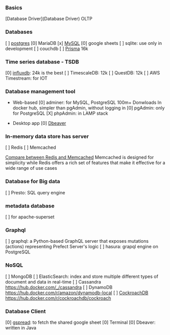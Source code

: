 ### Basics

[Database Driver](Database Driver)
OLTP

### Databases

[ ] [postgres](sql/postgres)
[0] MariaDB
[x] [MySQL](MySQL)
[0] google sheets
[ ] sqlite: use only in development
[ ] couchdb
[ ] [Prisma](https://github.com/prisma/prisma) 16k

### Time series database - TSDB

[0] [influxdb](TSDB/influxdb):  24k is the best
[ ] TimescaleDB: 12k
[ ] QuestDB: 12k
[ ] AWS Timestream: for IOT

### Database management tool

- Web-based
[0] adminer: for MySQL, PostgreSQL 100m+ Donwloads In docker hub, simpler than pgAdmin, without logging in
[0] pgAdmin: only for PostgreSQL
[X] phpAdmin: in LAMP stack

- Desktop app
[0] [Dbeaver](Dbeaver)

### In-memory data store has server

[ ] Redis
[ ] Memcached

[Compare between Redis and Memcached](https://aws.amazon.com/elasticache/redis-vs-memcached/)
Memcached is designed for simplicity while Redis offers a rich set of features that make it effective for a wide range of use cases

### Database for Big data

[ ] Presto: SQL query engine

### metadata database

[ ] for apache-superset

### Graphql

[ ] graphql: a Python-based GraphQL server that exposes mutations (actions) representing Prefect Server's logic
[ ] hasura: grapql engine on PostgreSQL


### NoSQL

[ ] MongoDB
[ ] ElasticSearch: index and store multiple different types of document and data in real-time
[ ] Cassandra https://hub.docker.com/_/cassandra
[ ] DynamoDB https://hub.docker.com/r/amazon/dynamodb-local
[ ] [CockroachDB](https://github.com/cockroachdb/cockroach)   https://hub.docker.com/r/cockroachdb/cockroach

### Database Client

[0] [gspread](gspread): to fetch the shared google sheet
[0] Terminal
[0] Dbeaver:  written in Java

